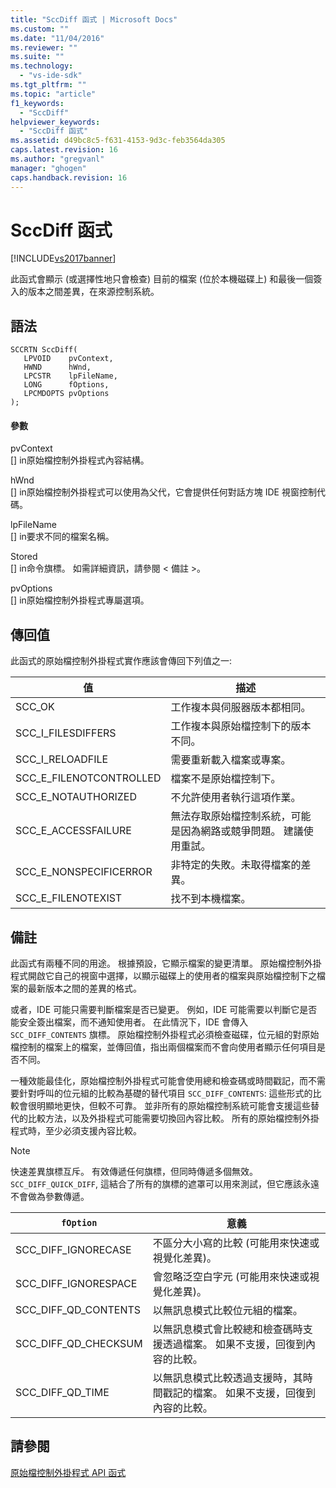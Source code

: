 ```yaml
---
title: "SccDiff 函式 | Microsoft Docs"
ms.custom: ""
ms.date: "11/04/2016"
ms.reviewer: ""
ms.suite: ""
ms.technology: 
  - "vs-ide-sdk"
ms.tgt_pltfrm: ""
ms.topic: "article"
f1_keywords: 
  - "SccDiff"
helpviewer_keywords: 
  - "SccDiff 函式"
ms.assetid: d49bc8c5-f631-4153-9d3c-feb3564da305
caps.latest.revision: 16
ms.author: "gregvanl"
manager: "ghogen"
caps.handback.revision: 16
---
```

# SccDiff 函式
[!INCLUDE[vs2017banner](../code-quality/includes/vs2017banner.md)]

此函式會顯示 \(或選擇性地只會檢查\) 目前的檔案 \(位於本機磁碟上\) 和最後一個簽入的版本之間差異，在來源控制系統。  
  
## 語法  
  
```cpp#  
SCCRTN SccDiff(  
   LPVOID    pvContext,  
   HWND      hWnd,  
   LPCSTR    lpFileName,  
   LONG      fOptions,  
   LPCMDOPTS pvOptions  
);  
```  
  
#### 參數  
 pvContext  
 \[\] in原始檔控制外掛程式內容結構。  
  
 hWnd  
 \[\] in原始檔控制外掛程式可以使用為父代，它會提供任何對話方塊 IDE 視窗控制代碼。  
  
 lpFileName  
 \[\] in要求不同的檔案名稱。  
  
 Stored  
 \[\] in命令旗標。 如需詳細資訊，請參閱 \< 備註 \>。  
  
 pvOptions  
 \[\] in原始檔控制外掛程式專屬選項。  
  
## 傳回值  
 此函式的原始檔控制外掛程式實作應該會傳回下列值之一:  
  
|值|描述|  
|-------|--------|  
|SCC\_OK|工作複本與伺服器版本都相同。|  
|SCC\_I\_FILESDIFFERS|工作複本與原始檔控制下的版本不同。|  
|SCC\_I\_RELOADFILE|需要重新載入檔案或專案。|  
|SCC\_E\_FILENOTCONTROLLED|檔案不是原始檔控制下。|  
|SCC\_E\_NOTAUTHORIZED|不允許使用者執行這項作業。|  
|SCC\_E\_ACCESSFAILURE|無法存取原始檔控制系統，可能是因為網路或競爭問題。 建議使用重試。|  
|SCC\_E\_NONSPECIFICERROR|非特定的失敗。未取得檔案的差異。|  
|SCC\_E\_FILENOTEXIST|找不到本機檔案。|  
  
## 備註  
 此函式有兩種不同的用途。 根據預設，它顯示檔案的變更清單。 原始檔控制外掛程式開啟它自己的視窗中選擇，以顯示磁碟上的使用者的檔案與原始檔控制下之檔案的最新版本之間的差異的格式。  
  
 或者，IDE 可能只需要判斷檔案是否已變更。 例如，IDE 可能需要以判斷它是否能安全簽出檔案，而不通知使用者。 在此情況下，IDE 會傳入 `SCC_DIFF_CONTENTS` 旗標。 原始檔控制外掛程式必須檢查磁碟，位元組的對原始檔控制的檔案上的檔案，並傳回值，指出兩個檔案而不會向使用者顯示任何項目是否不同。  
  
 一種效能最佳化，原始檔控制外掛程式可能會使用總和檢查碼或時間戳記，而不需要針對呼叫的位元組的比較為基礎的替代項目 `SCC_DIFF_CONTENTS`: 這些形式的比較會很明顯地更快，但較不可靠。 並非所有的原始檔控制系統可能會支援這些替代的比較方法，以及外掛程式可能需要切換回內容比較。 所有的原始檔控制外掛程式時，至少必須支援內容比較。  
  
> [!NOTE]
>  快速差異旗標互斥。 有效傳遞任何旗標，但同時傳遞多個無效。`SCC_DIFF_QUICK_DIFF`, 這結合了所有的旗標的遮罩可以用來測試，但它應該永遠不會做為參數傳遞。  
  
|`fOption`|意義|  
|---------------|--------|  
|SCC\_DIFF\_IGNORECASE|不區分大小寫的比較 \(可能用來快速或視覺化差異\)。|  
|SCC\_DIFF\_IGNORESPACE|會忽略泛空白字元 \(可能用來快速或視覺化差異\)。|  
|SCC\_DIFF\_QD\_CONTENTS|以無訊息模式比較位元組的檔案。|  
|SCC\_DIFF\_QD\_CHECKSUM|以無訊息模式會比較總和檢查碼時支援透過檔案。 如果不支援，回復到內容的比較。|  
|SCC\_DIFF\_QD\_TIME|以無訊息模式比較透過支援時，其時間戳記的檔案。 如果不支援，回復到內容的比較。|  
  
## 請參閱  
 [原始檔控制外掛程式 API 函式](../extensibility/source-control-plug-in-api-functions.md)